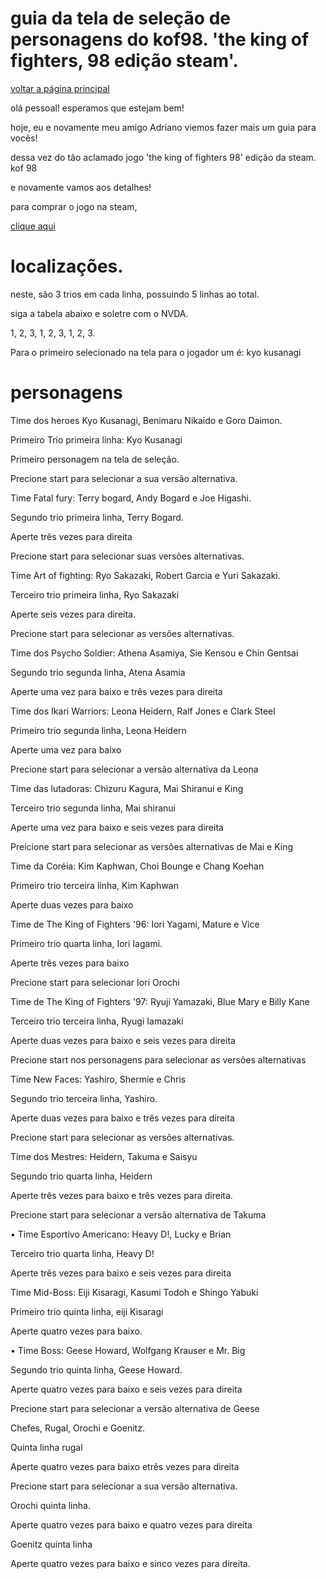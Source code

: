 ﻿# guia da tela de seleção de personagens do kof98. 'the king of fighters, 98 edição steam'.


[voltar a página principal](index)


olá pessoal! esperamos que estejam bem!


hoje, eu e  novamente meu amigo Adriano  viemos fazer mais um guia para vocês!


dessa vez do tão aclamado jogo 'the king of fighters 98' edição da steam. kof 98


e novamente vamos aos detalhes!


para comprar o jogo na steam, 


[clique aqui](https://store.steampowered.com/app/222420/THE_KING_OF_FIGHTERS_98_ULTIMATE_MATCH_FINAL_EDITION/?l=portuguese)


# localizações.


neste, são 3 trios em cada linha, possuindo  5 linhas ao total.


siga a tabela abaixo e soletre com o NVDA.


1, 2, 3, 1, 2, 3, 1, 2, 3.


Para o primeiro selecionado na tela para o jogador um é: kyo kusanagi


# personagens


Time dos heroes Kyo Kusanagi, Benimaru Nikaido e Goro Daimon.


Primeiro Trio primeira linha: Kyo Kusanagi


Primeiro personagem na tela de seleção.


Precione start para selecionar a sua versão alternativa.


Time Fatal fury: Terry bogard, Andy Bogard e Joe Higashi.


Segundo trio primeira linha, Terry Bogard.


Aperte três vezes para direita


Precione start para selecionar suas versões alternativas.


Time Art of fighting: Ryo Sakazaki, Robert Garcia e Yuri Sakazaki.


Terceiro trio primeira linha, Ryo Sakazaki


Aperte seis vezes para direita.


Precione start para selecionar as versões alternativas.


Time dos Psycho Soldier: Athena Asamiya, Sie Kensou e Chin Gentsai


Segundo trio segunda linha, Atena Asamia


Aperte uma vez para baixo e três vezes para direita


Time dos Ikari Warriors: Leona Heidern, Ralf Jones e Clark Steel


Primeiro trio segunda linha, Leona Heidern


Aperte uma vez para baixo


Precione start para selecionar a versão alternativa da Leona


Time das lutadoras: Chizuru Kagura, Mai Shiranui e King


Terceiro trio segunda linha, Mai shiranui


Aperte uma vez para baixo e seis vezes para direita


Preicione start para selecionar as versões alternativas de Mai e King


Time da Coréia: Kim Kaphwan, Choi Bounge e Chang Koehan


Primeiro trio terceira linha, Kim Kaphwan


Aperte duas vezes para baixo


Time de The King of Fighters '96: Iori Yagami, Mature e Vice


Primeiro trio quarta linha, Iori Iagami.


Aperte três vezes para baixo


Precione start para selecionar Iori Orochi


Time de The King of Fighters '97: Ryuji Yamazaki, Blue Mary e Billy Kane


Terceiro trio terceira linha, Ryugi Iamazaki


Aperte duas vezes para baixo e seis vezes para direita


Precione start nos personagens para selecionar as versões alternativas


Time New Faces: Yashiro, Shermie e Chris


Segundo trio terceira linha, Yashiro.


Aperte duas vezes para baixo e três vezes para direita


Precione start para selecionar as versões alternativas.


Time dos Mestres: Heidern, Takuma e Saisyu


Segundo trio quarta linha, Heidern


Aperte três vezes para baixo e três vezes para direita.


Precione start para selecionar a versão alternativa de Takuma


• Time Esportivo Americano: Heavy D!, Lucky e Brian


Terceiro trio quarta linha, Heavy D!


Aperte três vezes para baixo e seis vezes para direita


Time Mid-Boss: Eiji Kisaragi, Kasumi Todoh e Shingo Yabuki


Primeiro trio quinta linha, eiji Kisaragi


Aperte quatro vezes para baixo.


• Time Boss: Geese Howard, Wolfgang Krauser e Mr. Big


Segundo trio quinta linha, Geese Howard.


Aperte quatro vezes para baixo e seis vezes para direita


Precione start para selecionar a versão alternativa de Geese


Chefes, Rugal, Orochi e Goenitz.


Quinta linha rugal


Aperte quatro vezes para baixo etrês vezes para direita


Precione start para selecionar a sua versão alternativa.


Orochi quinta linha.


Aperte quatro vezes para baixo e quatro vezes para direita


Goenitz quinta linha


Aperte quatro vezes para baixo e sinco vezes para direita.